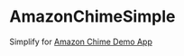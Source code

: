 # AmazonChimeSimple

Simplify for [Amazon Chime Demo App](https://github.com/aws/amazon-chime-sdk-android)
